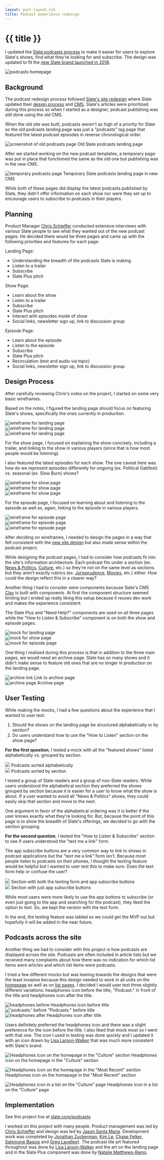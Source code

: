 ```yaml
---
layout: post-layout.njk
title: Podcast experience redesign
---
```

# {{ title }}

I updated the [Slate podcasts process](https://slate.com/podcasts) to make it easier for users to explore Slate's shows, find what they're looking for and subscribe. The design was updated to fit the [new Slate brand launched in 2018](https://slate.com/briefing/2018/01/jason-santa-maria-on-how-slate-redesigned-the-way-we-work.html). 

![podcasts homepage](/img/slate_podcasts/lp_scroll.gif)

## Background

The podcast redesign process followed [Slate's site redesign](https://slate.com/briefing/2018/01/why-we-redesigned-slate.html) where Slate updated their [design process](https://slate.com/briefing/2018/01/jason-santa-maria-on-how-slate-redesigned-the-way-we-work.html) and [CMS](https://slate.com/briefing/2018/01/slates-new-cms.html). Slate's articles were prioritized during this process so when I started as a designer, podcast publishing was still done using the old CMS. 

When the old site was built, podcasts weren't as high of a priority for Slate so the old podcasts landing page was just a "podcasts" tag page that featured the latest podcast episodes in reverse chronological order. 

![screenshot of old podcasts page](/img/slate_podcasts/old_landing_page.png)
<span class="caption">Old Slate podcasts landing page</span>

After we started working on the new podcast templates, a temporary page was put in place that functioned the same as the old one but publishing was in the new CMS. 

![temporary podcasts page](/img/slate_podcasts/temp_landing_page.png)
<span class="caption">Temporary Slate podcasts landing page in new CMS</span>

While both of these pages did display the latest podcasts published by Slate, they didn't offer information on each show nor were they set up to encourage users to subscribe to podcasts in their players.

## Planning

Product Manager [Chris Schieffer](https://twitter.com/cschieffer) conducted extensive interviews with various Slate people to see what they wanted out of the new podcast pages. He decided there would be three pages and came up with the following priorities and features for each page:

Landing Page: 
- Understanding the breadth of the podcasts Slate is making
- Listen to a trailer
- Subscribe
- Slate Plus pitch

Show Page: 
- Learn about the show
- Listen to a trailer
- Subscribe
- Slate Plus pitch
- Interact with episodes inside of show
- Social links, newsletter sign up, link to discussion group

Episode Page: 
- Learn about the episode
- Listen to the episode
- Subscribe
- Slate Plus pitch
- Recirculation (text and audio via topic)
- Social links, newsletter sign up, link to discussion group

## Design Process

After carefully reviewing Chris's notes on the project, I started on some very basic wireframes. 

Based on the notes, I figured the landing page should focus on featuring Slate's shows, specifically the ones currently in production. 

<div class="img-flex-wrapper">
	<div class="img-flex-33">
		<img alt="wireframe for landing page" src="/img/slate_podcasts/wireframe_lp1.jpg">
	</div>
	<div class="img-flex-33">
		<img alt="wireframe for landing page" src="/img/slate_podcasts/wireframe_lp2.jpg">
	</div>
	<div class="img-flex-33">
		<img alt="wireframe for landing page" src="/img/slate_podcasts/wireframe_lp3.jpg">
	</div>
</div>

For the show page, I focused on explaining the show concisely, including a trailer, and linking to the show in various players (since that is how most people would be listening). 

I also featured the latest episodes for each show. The one caveat here was how do we represent episodes differently for ongoing (ex. Political Gabfest) vs. seasonal (ex. Slow Burn) shows? 

<div class="img-flex-wrapper">
	<div class="img-flex-33">
		<img alt="wireframe for show page" src="/img/slate_podcasts/wireframe_show1.jpg">
	</div>
	<div class="img-flex-33">
		<img alt="wireframe for show page" src="/img/slate_podcasts/wireframe_show2.jpg">
	</div>
	<div class="img-flex-33">
		<img alt="wireframe for show page" src="/img/slate_podcasts/wireframe_show3.jpg">
	</div>
</div>

For the episode page, I focused on learning about and listening to the episode as well as, again, linking to the episode in various players.

<div class="img-flex-wrapper">
	<div class="img-flex-33">
		<img alt="wireframe for episode page" src="/img/slate_podcasts/wireframe_ep1.jpg">
	</div>
	<div class="img-flex-33">
		<img alt="wireframe for episode page" src="/img/slate_podcasts/wireframe_ep2.jpg">
	</div>
	<div class="img-flex-33">
		<img alt="wireframe for episode page" src="/img/slate_podcasts/wireframe_ep3.jpg">
	</div>
</div>

After deciding on wireframes, I needed to design the pages in a way that felt consistent with the [new site design](https://slate.com/briefing/2018/01/why-we-redesigned-slate.html) but also made sense within the podcast project. 

While designing the podcast pages, I had to consider how podcasts fit into the site's information architecture. Each podcast fits under a section (ex. [News & Politics](https://slate.com/news-and-politics), [Culture](https://slate.com/culture), etc.) so they're not on the same level as sections but they aren't exactly rubrics (ex. [Jurisprudence](https://slate.com/news-and-politics/jurisprudence), [Movies](https://slate.com/culture/movies), etc.) either. How could the design reflect this in a clearer way? 

Another thing I had to consider were components because Slate's CMS [Clay](https://clay.nymag.com/) is built with components. At first the component structure seemed limiting but I ended up really liking this setup because it reuses dev work and makes the experience consistent. 

The Slate Plus and "Need Help?" components are used on all three pages while the "How to Listen & Subscribe" component is on both the show and episode pages. 

<div class="img-flex-wrapper">
	<div class="img-flex-33">
		<img alt="mock for landing page" src="/img/slate_podcasts/mock_lp.jpg">
	</div>
	<div class="img-flex-33">
		<img alt="mock for show page" src="/img/slate_podcasts/mock_show.jpg">
	</div>
	<div class="img-flex-33">
		<img alt="mock for episode page" src="/img/slate_podcasts/mock_ep.jpg">
	</div>
</div>

One thing I realized during this process is that in addition to the three main pages, we would need an archive page. Slate has so many shows and it didn't make sense to feature old ones that are no longer in production on the landing page. 

<div class="img-flex-wrapper">
	<div class="img-flex-50">
		<img alt="archive link" src="/img/slate_podcasts/archive_link.png">
		<span class="caption">Link to archive page</span>
	</div>
	<div class="img-flex-50">
		<img alt="archive page" src="/img/slate_podcasts/archive_page.png">
		<span class="caption">Archive page</span>
	</div>
</div>

## User Testing

While making the mocks, I had a few questions about the experience that I wanted to user test: 

1. Should the shows on the landing page be structured alphabetically or by section? 
2. Do users understand how to use the "How to Listen" section on the show page? 

**For the first question**, I tested a mock with all the "featured shows" listed alphabetically vs. grouped by section. 

<div class="img-flex-wrapper">
	<div class="img-flex-50">
		<img src="/img/slate_podcasts/lp_alphabetical.jpg">
		<span class="caption">Podcasts sorted alphabetically</span>
	</div>
	<div class="img-flex-50">
		<img src="/img/slate_podcasts/lp_sections.jpg">
		<span class="caption">Podcasts sorted by section</span>
	</div>
</div>

I tested a group of Slate readers and a group of non-Slate readers. While users understood the alphabetical section they preferred the shows grouped by section because it is easier for a user to know what the show is about. If a user wanted to avoid all "News & Politics" shows, they could easily skip that section and move to the next. 

One argument in favor of the alphabetical ordering was it is better if the user knows exactly what they're looking for. But, because the point of this page is to show the breadth of Slate's offerings, we decided to go with the section grouping. 

**For the second question**, I tested the "How to Listen & Subscribe" section to see if users understood the "text me a link" form. 

The app subscribe buttons are a very common way to link to shows in podcast applications but the "text me a link" form isn't. Because most people listen to podcasts on their phones, I thought the texting feature would be helpful but I wanted to user test this to make sure. Does the text form help or confuse the user? 

<div class="img-flex-wrapper">
	<div class="img-flex-50">
		<img src="/img/slate_podcasts/how_to_full.png">
		<span class="caption">Section with both the texting form and app subscribe buttons</span>
	</div>
	<div class="img-flex-50">
		<img class="p-img" src="/img/slate_podcasts/how_to_buttons.png">
		<span class="caption">Section with just app subscribe buttons</span>
	</div>
</div>

While most users were more likely to use the app buttons to subscribe (or even just going to the app and searching for the podcast), they liked the option to text. So, we kept the version with the text form. 

In the end, the texting feature was tabled so we could get the MVP out but hopefully it will be added in the near future. 

## Podcasts across the site

Another thing we had to consider with this project is how podcasts are displayed across the site. Podcasts are often included in article lists but we received many complaints about how there was no indication for which list items were articles and which list items were podcasts. 

I tried a few different mocks but was leaning towards the designs that were the least invasive because this design needed to work in all units on the [homepage](https://slate.com/) as well as on [list pages](https://slate.com/culture). I decided I would user test three slightly different variations: headphones icon before the title, "Podcast:" in front of the title and headphones icon after the title. 

<div class="img-flex-wrapper">
	<div class="img-flex-33">
		<img alt="headphones before" src="/img/slate_podcasts/headphones_before.png">
		<span class="caption">Headphones icon before title</span>
	</div>
	<div class="img-flex-33">
		<img alt="'podcasts:' before" src="/img/slate_podcasts/podcasts_before.png">
		<span class="caption">"Podcasts:" before title</span>
	</div>
	<div class="img-flex-33">
		<img alt="headphones after" src="/img/slate_podcasts/headphones_after.png">
		<span class="caption">Headphones icon after title</span>
	</div>
</div>

Users definitely preferred the headphones icon and there was a slight preference for the icon before the title. I also liked that mock most so I went with that one. The icon I used in testing was done quickly and I updated it with an icon drawn by [Lisa Larson-Walker](https://twitter.com/lrsnwlkr) that was much more consistent with Slate's brand. 

![Headphones icon on the homepage in the "Culture" section](/img/slate_podcasts/icon_hp1.png)
<span class="caption">Headphones icon on the homepage in the "Culture" section</span>

![Headphones icon on the homepage in the "Most Recent" section](/img/slate_podcasts/icon_hp2.png)
<span class="caption">Headphones icon on the homepage in the "Most Recent" section</span>

![Headphones icon in a list on the "Culture" page](/img/slate_podcasts/icon_list.png)
<span class="caption">Headphones icon in a list on the "Culture" page</span>

## Implementation

See this project live at [slate.com/podcasts](https://slate.com/podcasts). 

I worked on this project with many people. Product management was led by [Chris Schieffer](https://twitter.com/cschieffer) and design was led by [Jason Santa Maria](https://twitter.com/jasonsantamaria). Development work was completed by [Jonathan Zuckerman](https://twitter.com/jon47), [Kim Le](https://twitter.com/meijiOrO/), [Chase Felker](https://github.com/felkerch), [Salomone Baquis](https://twitter.com/soluhmin) and [Greg Lavallee](https://twitter.com/elgreg)}. The podcast tile art featured throughout was done by [Lisa Larson-Walker](https://twitter.com/lrsnwlkr) and the art on the landing page and in the Slate Plus component was done by [Natalie Matthews-Ramo](https://twitter.com/MatthewsRamo). 